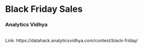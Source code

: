 <h1> Black Friday Sales </h1>
<h3> Analytics Vidhya </h3>
<br>
Link: https://datahack.analyticsvidhya.com/contest/black-friday/
